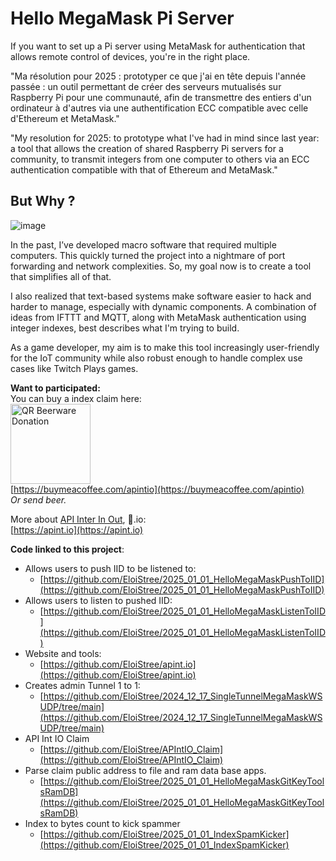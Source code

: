 # Hello MegaMask Pi Server
If you want to set up a Pi server using MetaMask for authentication that allows remote control of devices, you're in the right place.

"Ma résolution pour 2025 : prototyper ce que j'ai en tête depuis l'année passée : un outil permettant de créer des serveurs mutualisés sur Raspberry Pi pour une communauté, afin de transmettre des entiers d'un ordinateur à d'autres via une authentification ECC compatible avec celle d'Ethereum et MetaMask."

"My resolution for 2025: to prototype what I've had in mind since last year: a tool that allows the creation of shared Raspberry Pi servers for a community, to transmit integers from one computer to others via an ECC authentication compatible with that of Ethereum and MetaMask."


## But Why ? 

![image](https://github.com/user-attachments/assets/2abd3d3a-97a8-4923-bd4c-18847f3d50ba)

In the past, I’ve developed macro software that required multiple computers. This quickly turned the project into a nightmare of port forwarding and network complexities. So, my goal now is to create a tool that simplifies all of that.  

I also realized that text-based systems make software easier to hack and harder to manage, especially with dynamic components. A combination of ideas from IFTTT and MQTT, along with MetaMask authentication using integer indexes, best describes what I'm trying to build.  

As a game developer, my aim is to make this tool increasingly user-friendly for the IoT community while also robust enough to handle complex use cases like Twitch Plays games.  


**Want to participated:**  
You can buy a index claim here:    
<img src="https://github.com/user-attachments/assets/f51f9787-111d-4779-8607-64b6fd0b5692" width="128" height="128" alt="QR Beerware Donation">  
[https://buymeacoffee.com/apintio](https://buymeacoffee.com/apintio)           
_Or send beer._      
  
More about [API Inter In Out](https://apint.io), 🍺.io:    
[https://apint.io](https://apint.io)   



**Code linked to this project**:

- Allows users to push IID to be listened to:
  - [https://github.com/EloiStree/2025_01_01_HelloMegaMaskPushToIID](https://github.com/EloiStree/2025_01_01_HelloMegaMaskPushToIID)
- Allows users to listen to pushed IID:
  - [https://github.com/EloiStree/2025_01_01_HelloMegaMaskListenToIID](https://github.com/EloiStree/2025_01_01_HelloMegaMaskListenToIID)
- Website and tools:
  - [https://github.com/EloiStree/apint.io](https://github.com/EloiStree/apint.io)
- Creates admin Tunnel 1 to 1:
  - [https://github.com/EloiStree/2024_12_17_SingleTunnelMegaMaskWSUDP/tree/main](https://github.com/EloiStree/2024_12_17_SingleTunnelMegaMaskWSUDP/tree/main)
- API Int IO Claim
  - [https://github.com/EloiStree/APIntIO_Claim](https://github.com/EloiStree/APIntIO_Claim)
- Parse claim public address to file and ram data base apps.
  - [https://github.com/EloiStree/2025_01_01_HelloMegaMaskGitKeyToolsRamDB](https://github.com/EloiStree/2025_01_01_HelloMegaMaskGitKeyToolsRamDB)
- Index to bytes count to kick spammer
  - [https://github.com/EloiStree/2025_01_01_IndexSpamKicker](https://github.com/EloiStree/2025_01_01_IndexSpamKicker)

